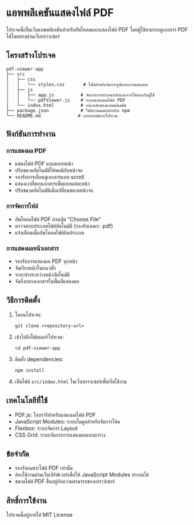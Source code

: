 # แอพพลิเคชันแสดงไฟล์ PDF

โปรเจคนี้เป็นเว็บแอพพลิเคชันสำหรับอัพโหลดและแสดงไฟล์ PDF โดยผู้ใช้สามารถดูเอกสาร PDF ได้โดยตรงผ่านเว็บบราวเซอร์

## โครงสร้างโปรเจค

```
pdf-viewer-app
├── src
│   ├── css
│   │   └── styles.css       # ไฟล์สำหรับจัดการรูปแบบการแสดงผล
│   ├── js
│   │   ├── app.js          # จัดการการทำงานหลักและการโต้ตอบกับผู้ใช้
│   │   └── pdfViewer.js    # ระบบแสดงผลไฟล์ PDF
│   └── index.html          # หน้าหลักของแอพพลิเคชัน
├── package.json            # ไฟล์กำหนดค่าสำหรับ npm
└── README.md              # เอกสารอธิบายโปรเจค
```

## ฟังก์ชันการทำงาน

### การแสดงผล PDF
- แสดงไฟล์ PDF แบบหลายหน้า
- ปรับขนาดอัตโนมัติให้พอดีกับหน้าจอ
- รองรับการเลื่อนดูเอกสารแบบ scroll
- แสดงเงาที่ขอบเอกสารเพื่อแยกแต่ละหน้า
- ปรับขนาดอัตโนมัติเมื่อเปลี่ยนขนาดหน้าจอ

### การจัดการไฟล์
- อัพโหลดไฟล์ PDF ผ่านปุ่ม "Choose File"
- ตรวจสอบประเภทไฟล์อัตโนมัติ (รองรับเฉพาะ .pdf)
- แจ้งเตือนเมื่ออัพโหลดไฟล์ผิดประเภท

### การแสดงผลหน้าเอกสาร
- รองรับการแสดงผล PDF ทุกหน้า
- จัดเรียงหน้าในแนวตั้ง
- ระยะห่างระหว่างหน้าอัตโนมัติ
- จัดกึ่งกลางเอกสารในพื้นที่แสดงผล

## วิธีการติดตั้ง

1. โคลนโปรเจค:
   ```
   git clone <repository-url>
   ```

2. เข้าไปยังโฟลเดอร์โปรเจค:
   ```
   cd pdf-viewer-app
   ```

3. ติดตั้ง dependencies:
   ```
   npm install
   ```

4. เปิดไฟล์ `src/index.html` ในเว็บบราวเซอร์เพื่อเริ่มใช้งาน

## เทคโนโลยีที่ใช้
- PDF.js: ไลบรารีสำหรับแสดงผลไฟล์ PDF
- JavaScript Modules: ระบบโมดูลสำหรับจัดการโค้ด
- Flexbox: ระบบจัดการ Layout
- CSS Grid: ระบบจัดการการแสดงผลแบบตาราง

## ข้อจำกัด
- รองรับเฉพาะไฟล์ PDF เท่านั้น
- ต้องใช้งานผ่านเว็บเซิร์ฟเวอร์เพื่อให้ JavaScript Modules ทำงานได้
- ขนาดไฟล์ PDF ขึ้นอยู่กับความสามารถของเบราว์เซอร์

## สิทธิ์การใช้งาน
โปรเจคนี้อยู่ภายใต้ MIT License